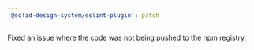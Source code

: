```yaml
---
'@solid-design-system/eslint-plugin': patch
---
```


Fixed an issue where the code was not being pushed to the npm registry.
